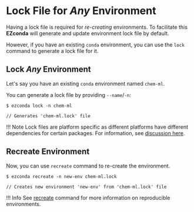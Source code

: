 # Lock File for *Any* Environment

Having a lock file is required for *re-creating* environments. To facilitate this **EZconda** will generate and update environment lock file by default.

However, if you have an existing `conda` environment, you can use the `lock` command to generate a lock file for it.

## Lock *Any* Environment

Let's say you have an existing `conda` environment named `chem-ml`.

You can generate a lock file by providing `--name`/`-n`: 

<div class="termy">

```console
$ ezconda lock -n chem-ml

// Generates 'chem-ml.lock' file
```
</div>

!!! Note
    Lock files are platform specific as different platforms have different dependencies for certain packages. For information, see [discussion here](recreate_env.md#platform-specific-lock-files).

## Recreate Environment

Now, you can use `recreate` command to re-create the environment.

<div class="termy">

```console
$ ezconda recreate -n new-env chem-ml.lock

// Creates new environment 'new-env' from 'chem-ml.lock' file
```
</div>

!!! Info
    See [recreate](recreate_env.md) command for more information on reproducible environments.

